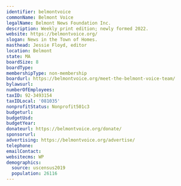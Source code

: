 ```yaml
---
identifier: belmontvoice
commonName: Belmont Voice
legalName: Belmont News Foundation Inc.
description: Weekly print edition; newly formed 2022.
website: https://belmontvoice.org/
slogan: News in the Town of Homes.
masthead: Jessie Floyd, editor
location: Belmont
state: MA
boardSize: 8
boardType:
membershipType: non-membership
boardurl: https://belmontvoice.org/meet-the-belmont-voice-team/
bylawsurl:
numberOfEmployees:
taxID: 92-3493154
taxIDLocal: '081035'
nonprofitStatus: Nonprofit501c3
budgeturl:
budgetUsd:
budgetYear:
donateurl: https://belmontvoice.org/donate/
sponsorurl:
advertising: https://belmontvoice.org/advertise/
telephone:
emailContact:
websitecms: WP
demographics:
  source: uscensus2019
  population: 26116
---
```

